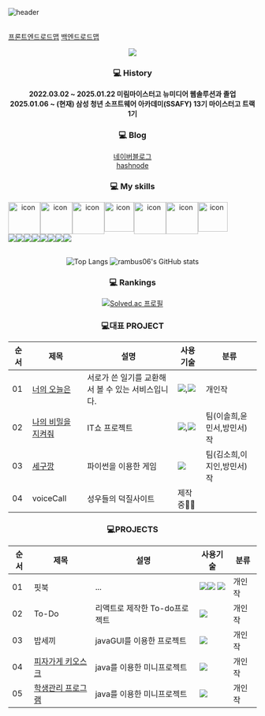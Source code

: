 ![header](https://capsule-render.vercel.app/api?type=waving&color=auto&height=180&section=header&text=Welcome%20to%20my%20Github\%20💡&fontAlignY=45&desc=%20&fontSize=60&animation=twinkling) <br><br>

[프론트엔드로드맵](https://roadmap.sh/frontend)
[백엔드로드맵](https://roadmap.sh/backend)

<div align="center">
<img src="https://github.com/user-attachments/assets/dd8dd228-6d7c-414b-b77c-d7eff20bad27"/>
<br/>

### 💻 History
  <b>
  2022.03.02 ~ 2025.01.22 미림마이스터고 뉴미디어 웹솔루션과 졸업<br>
  2025.01.06 ~ (현재) 삼성 청년 소프트웨어 아카데미(SSAFY) 13기 마이스터고 트랙 1기
  </b>
<br/>

### 💻 Blog

[네이버블로그](https://blog.naver.com/rambus06)<br/>
[hashnode](https://rambuslog.hashnode.dev)
  
### 💻 My skills
  <div style="display: flex; align-items: flex-start;">
    <img src="https://techstack-generator.vercel.app/python-icon.svg" alt="icon" width="65" height="65" />
    <img src="https://techstack-generator.vercel.app/js-icon.svg" alt="icon" width="65" height="65" />
    <img src="https://techstack-generator.vercel.app/django-icon.svg" alt="icon" width="65" height="65" />
    <br>
    <img src="https://techstack-generator.vercel.app/nginx-icon.svg" alt="icon" width="60" height="60" />
    <img src="https://techstack-generator.vercel.app/mysql-icon.svg" alt="icon" width="65" height="65" />
    <img src="https://techstack-generator.vercel.app/react-icon.svg" alt="icon" width="65" height="65" />
    <img src="https://techstack-generator.vercel.app/github-icon.svg" alt="icon" width="60" height="60" />
    
  </div>

  <div style="display: flex; align-items: flex-start;">
    <img src="https://img.shields.io/badge/HTML5-E34F26?style=flat-square&logo=HTML5&logoColor=white"/></a>
    <img src="https://img.shields.io/badge/CSS3-1572B6?style=flat-square&logo=CSS3&logoColor=white"/></a>
    <img src="https://img.shields.io/badge/JavaScript-F7DF1E?style=flat-square&logo=JavaScript&logoColor=white"/></a>
    <img src="https://img.shields.io/badge/C-A8B9CC?style=flat-square&logo=C&logoColor=white"/></a>
    <img src="https://img.shields.io/badge/Figma-F24E1E?style=flat-square&logo=Figma&logoColor=white"/></a>
    <img src="https://img.shields.io/badge/Photoshop-000000?style=flat-square&logo=&logoColor=white"/></a>
    <img src="https://img.shields.io/badge/Python-3766AB?style=flat-square&logo=Python&logoColor=white"/></a>
    <img src="https://img.shields.io/badge/django-092E20?style=flat-square&logo=django&logoColor=white"/></a>
  </div>

  <br/>

<div align="center">
  
![Top Langs](https://github-readme-stats.vercel.app/api/top-langs/?username=rambus2006&layout=compact&theme=dracula)
![rambus06's GitHub stats](https://github-readme-stats.vercel.app/api?username=rambus2006&show_icons=true&theme=dracula)
</div>

### 💻 Rankings
<div align="center">
  
[![Solved.ac
프로필](http://mazassumnida.wtf/api/v2/generate_badge?boj=rambus06)](https://solved.ac/rambus06)
</div>

<div align="center">
  
### 💻대표 PROJECT
|순서 | 제목 | 설명 | 사용기술 | 분류 | 
|-------|-----------|-----|---------|-----|
| 01 | [너의 오늘은](https://github.com/rambus2006/ITSHOW/tree/master) | 서로가 쓴 일기를 교환해서 볼 수 있는 서비스입니다. | <img src="https://img.shields.io/badge/node.js-5FA04E?style=flat-square&logo=nodedotjs&logoColor=white"/></a>,<img src="https://img.shields.io/badge/react-61DAFB?style=flat-square&logo=react&logoColor=white"/></a> | 개인작 |
| 02 | [나의 비밀을 지켜줘](https://github.com/pengsuming/Keep_my_secret) | IT쇼 프로젝트|<img src="https://img.shields.io/badge/Python-3766AB?style=flat-square&logo=Python&logoColor=white"/></a>,<img src="https://img.shields.io/badge/renpy-FF7F7F?style=flat-square&logo=renpy&logoColor=white"/></a> |  팀(이솔희,윤민서,방민서)작 |
| 03 |[세구깡](https://github.com/rambus2006/HanyangPy-Segugang) |파이썬을 이용한 게임|<img src="https://img.shields.io/badge/Python-3766AB?style=flat-square&logo=Python&logoColor=white"/></a>| 팀(김소희,이지인,방민서)작|
| 04 | voiceCall |성우들의 덕질사이트| 제작중👩‍💻|


### 💻PROJECTS
|순서 | 제목 | 설명 | 사용기술 | 분류 |
|----|-------|-----|---------|----|
| 01 |핏북 |...|<img src="https://img.shields.io/badge/HTML5-E34F26?style=flat-square&logo=HTML5&logoColor=white"/></a><img src="https://img.shields.io/badge/CSS3-1572B6?style=flat-square&logo=CSS3&logoColor=white"/></a> <img src="https://img.shields.io/badge/JavaScript-F7DF1E?style=flat-square&logo=JavaScript&logoColor=white"/></a>| 개인작 |
| 02 |To-Do |리액트로 제작한 To-do프로젝트 |<img src="https://img.shields.io/badge/react-61DAFB?style=flat-square&logo=react&logoColor=white"/></a>| 개인작 | 
| 03 |밥세끼|javaGUI를 이용한 프로젝트|<img src="https://img.shields.io/badge/Java-007396?style=flat-square&logo=Java&logoColor=white"/></a>| 개인작 | 
| 04 |[피자가게 키오스크](https://github.com/rambus2006/JavaArrangement?tab=readme-ov-file#%ED%94%BC%EC%9E%90%EA%B0%80%EA%B2%8C%ED%82%A4%EC%98%A4%EC%8A%A4%ED%81%AC)|java를 이용한 미니프로젝트|<img src="https://img.shields.io/badge/Java-007396?style=flat-square&logo=Java&logoColor=white"/></a>| 개인작 | 
| 05 |[학생관리 프로그램](https://github.com/rambus2006/JavaArrangement?tab=readme-ov-file#%ED%94%BC%EC%9E%90%EA%B0%80%EA%B2%8C%ED%82%A4%EC%98%A4%EC%8A%A4%ED%81%AC)|java를 이용한 미니프로젝트|<img src="https://img.shields.io/badge/Java-007396?style=flat-square&logo=Java&logoColor=white"/></a>| 개인작 | 

</div>









